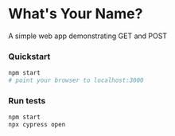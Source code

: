 # What's Your Name?
A simple web app demonstrating GET and POST

### Quickstart
```sh
npm start
# point your browser to localhost:3000
```

### Run tests
```sh
npm start
npx cypress open
```
